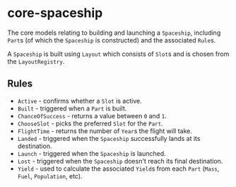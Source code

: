 # core-spaceship

The core models relating to building and launching a `Spaceship`, including `Part`s (of which the `Spaceship` is
constructed) and the associated `Rule`s.

A `Spaceship` is built using `Layout` which consists of `Slot`s and is chosen from the `LayoutRegistry`.

## Rules

- `Active` - confirms whether a `Slot` is active.
- `Built` - triggered when a `Part` is built.
- `ChanceOfSuccess` - returns a value between `0` and `1`.
- `ChooseSlot` - picks the preferred `Slot` for the `Part`.
- `FlightTime` - returns the number of `Year`s the flight will take.
- `Landed` - triggered when the `Spaceship` successfully lands at its destination.
- `Launch` - triggered when the `Spaceship` is launched.
- `Lost` - triggered when the `Spaceship` doesn't reach its final destination.
- `Yield` - used to calculate the associated `Yield`s from each `Part` (`Mass`, `Fuel`, `Population`, etc).

